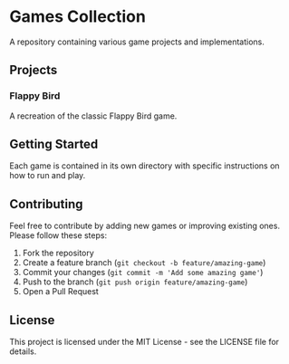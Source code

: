 # Games Collection

A repository containing various game projects and implementations.

## Projects

### Flappy Bird
A recreation of the classic Flappy Bird game.

## Getting Started

Each game is contained in its own directory with specific instructions on how to run and play.

## Contributing

Feel free to contribute by adding new games or improving existing ones. Please follow these steps:
1. Fork the repository
2. Create a feature branch (`git checkout -b feature/amazing-game`)
3. Commit your changes (`git commit -m 'Add some amazing game'`)
4. Push to the branch (`git push origin feature/amazing-game`)
5. Open a Pull Request

## License

This project is licensed under the MIT License - see the LICENSE file for details.